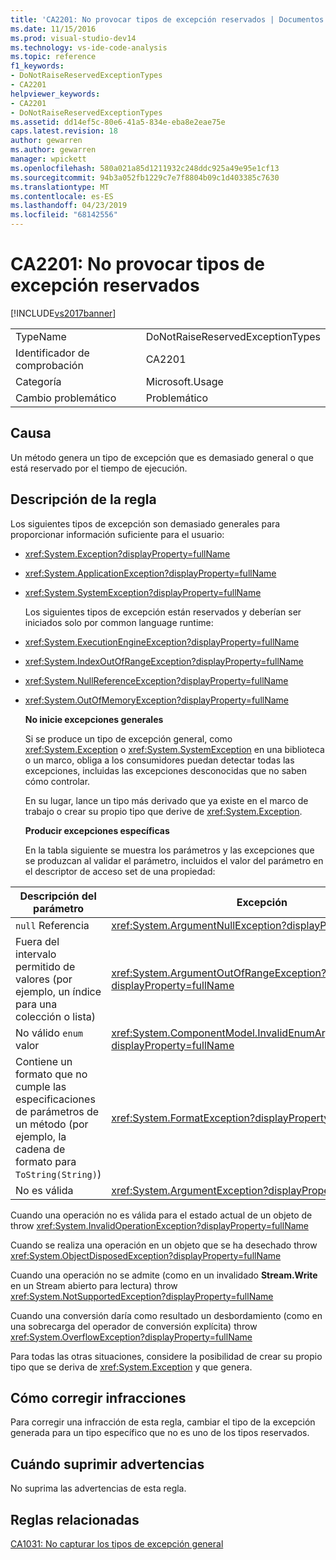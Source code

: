 ```yaml
---
title: 'CA2201: No provocar tipos de excepción reservados | Documentos de Microsoft'
ms.date: 11/15/2016
ms.prod: visual-studio-dev14
ms.technology: vs-ide-code-analysis
ms.topic: reference
f1_keywords:
- DoNotRaiseReservedExceptionTypes
- CA2201
helpviewer_keywords:
- CA2201
- DoNotRaiseReservedExceptionTypes
ms.assetid: dd14ef5c-80e6-41a5-834e-eba8e2eae75e
caps.latest.revision: 18
author: gewarren
ms.author: gewarren
manager: wpickett
ms.openlocfilehash: 580a021a85d1211932c248ddc925a49e95e1cf13
ms.sourcegitcommit: 94b3a052fb1229c7e7f8804b09c1d403385c7630
ms.translationtype: MT
ms.contentlocale: es-ES
ms.lasthandoff: 04/23/2019
ms.locfileid: "68142556"
---
```

# <a name="ca2201-do-not-raise-reserved-exception-types"></a>CA2201: No provocar tipos de excepción reservados
[!INCLUDE[vs2017banner](../includes/vs2017banner.md)]

|||
|-|-|
|TypeName|DoNotRaiseReservedExceptionTypes|
|Identificador de comprobación|CA2201|
|Categoría|Microsoft.Usage|
|Cambio problemático|Problemático|

## <a name="cause"></a>Causa
 Un método genera un tipo de excepción que es demasiado general o que está reservado por el tiempo de ejecución.

## <a name="rule-description"></a>Descripción de la regla
 Los siguientes tipos de excepción son demasiado generales para proporcionar información suficiente para el usuario:

- <xref:System.Exception?displayProperty=fullName>

- <xref:System.ApplicationException?displayProperty=fullName>

- <xref:System.SystemException?displayProperty=fullName>

  Los siguientes tipos de excepción están reservados y deberían ser iniciados solo por common language runtime:

- <xref:System.ExecutionEngineException?displayProperty=fullName>

- <xref:System.IndexOutOfRangeException?displayProperty=fullName>

- <xref:System.NullReferenceException?displayProperty=fullName>

- <xref:System.OutOfMemoryException?displayProperty=fullName>

  **No inicie excepciones generales**

  Si se produce un tipo de excepción general, como <xref:System.Exception> o <xref:System.SystemException> en una biblioteca o un marco, obliga a los consumidores puedan detectar todas las excepciones, incluidas las excepciones desconocidas que no saben cómo controlar.

  En su lugar, lance un tipo más derivado que ya existe en el marco de trabajo o crear su propio tipo que derive de <xref:System.Exception>.

  **Producir excepciones específicas**

  En la tabla siguiente se muestra los parámetros y las excepciones que se produzcan al validar el parámetro, incluidos el valor del parámetro en el descriptor de acceso set de una propiedad:

|Descripción del parámetro|Excepción|
|---------------------------|---------------|
|`null` Referencia|<xref:System.ArgumentNullException?displayProperty=fullName>|
|Fuera del intervalo permitido de valores (por ejemplo, un índice para una colección o lista)|<xref:System.ArgumentOutOfRangeException?displayProperty=fullName>|
|No válido `enum` valor|<xref:System.ComponentModel.InvalidEnumArgumentException?displayProperty=fullName>|
|Contiene un formato que no cumple las especificaciones de parámetros de un método (por ejemplo, la cadena de formato para `ToString(String)`)|<xref:System.FormatException?displayProperty=fullName>|
|No es válida|<xref:System.ArgumentException?displayProperty=fullName>|

 Cuando una operación no es válida para el estado actual de un objeto de throw <xref:System.InvalidOperationException?displayProperty=fullName>

 Cuando se realiza una operación en un objeto que se ha desechado throw <xref:System.ObjectDisposedException?displayProperty=fullName>

 Cuando una operación no se admite (como en un invalidado **Stream.Write** en un Stream abierto para lectura) throw <xref:System.NotSupportedException?displayProperty=fullName>

 Cuando una conversión daría como resultado un desbordamiento (como en una sobrecarga del operador de conversión explícita) throw <xref:System.OverflowException?displayProperty=fullName>

 Para todas las otras situaciones, considere la posibilidad de crear su propio tipo que se deriva de <xref:System.Exception> y que genera.

## <a name="how-to-fix-violations"></a>Cómo corregir infracciones
 Para corregir una infracción de esta regla, cambiar el tipo de la excepción generada para un tipo específico que no es uno de los tipos reservados.

## <a name="when-to-suppress-warnings"></a>Cuándo suprimir advertencias
 No suprima las advertencias de esta regla.

## <a name="related-rules"></a>Reglas relacionadas
 [CA1031: No capturar los tipos de excepción general](../code-quality/ca1031-do-not-catch-general-exception-types.md)
